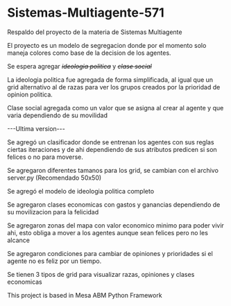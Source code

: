 # Sistemas-Multiagente-571
Respaldo del proyecto de la materia de Sistemas Multiagente

El proyecto es un modelo de segregacion donde por el momento solo maneja colores como base de la decision de los agentes.

Se espera agregar ~~_ideologia politica_~~ y ~~_clase social_~~

La ideologia politica fue agregada de forma simplificada, al igual que un grid alternativo al de razas para ver los grupos creados por la prioridad de opinion politica.

Clase social agregada como un valor que se asigna al crear al agente y que varia dependiendo de su movilidad


---Ultima version---

  Se agregó un clasificador donde se entrenan los agentes con sus reglas ciertas iteraciones y de ahi dependiendo de sus atributos predicen si son felices o no para moverse.
  
  Se agregaron diferentes tamanos para los grid, se cambian con el archivo server.py (Recomendado 50x50)
  
  Se agregó el modelo de ideologia politica completo
  
  Se agregaron clases economicas con gastos y ganancias dependiendo de su movilizacion para la felicidad
  
  Se agregaron zonas del mapa con valor economico minimo para poder vivir ahi, esto obliga a mover a los agentes aunque sean felices pero no les alcance
  
  Se agregaron condiciones para cambiar de opiniones y prioridades si el agente no es feliz por un tiempo.
  
  Se tienen 3 tipos de grid para visualizar razas, opiniones y clases economicas
  
This project is based in Mesa ABM Python Framework
